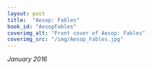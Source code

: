 ```yaml
---
layout: post
title:  "Aesop: Fables"
book_id: "AesopFables"
coverimg_alt: "Front cover of Aesop: Fables"
coverimg_src: "/img/Aesop_Fables.jpg"
---
```


_January 2016_
